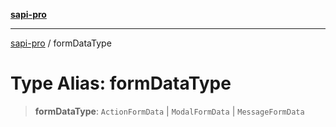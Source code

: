 [**sapi-pro**](../README.md)

***

[sapi-pro](../globals.md) / formDataType

# Type Alias: formDataType

> **formDataType**: `ActionFormData` \| `ModalFormData` \| `MessageFormData`
